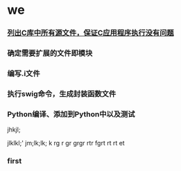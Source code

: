 # we
### [列出C库中所有源文件，保证C应用程序执行没有问题](#first)
### 确定需要扩展的文件即模块
### 编写.i文件
### 执行swig命令，生成封装函数文件
### Python编译、添加到Python中以及测试
jhkjl;


jlklkl;'
jm;lk;lk;
k
rg
r
gr
grgr
rtr
fgrt
rt
rt
et

### first
